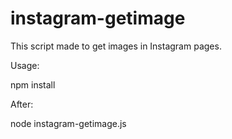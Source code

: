 # instagram-getimage
This script made to get images in Instagram pages.


Usage:

npm install

After:

node instagram-getimage.js
